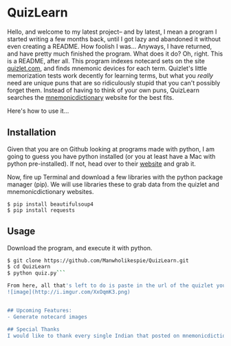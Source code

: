 # QuizLearn
Hello, and welcome to my latest project– and by latest, I mean a program I started writing a few months back, until I got lazy and abandoned it without even creating a README. How foolish I was... Anyways, I have returned, and have pretty much finished the program. What does it do? Oh, right. This is a README, after all. This program indexes notecard sets on the site [quizlet.com](https://quizlet.com), and finds mnemonic devices for each term. Quizlet's little memorization tests work decently for learning terms, but what you *really* need are unique puns that are so ridiculously stupid that you can't possibly forget them. Instead of having to think of your own puns, QuizLearn searches the [mnemonicdictionary](http://www.mnemonicdictionary.com) website for the best fits.

Here's how to use it...

## Installation
Given that you are on Github looking at programs made with python, I am going to guess you have python installed (or you at least have a Mac with python pre-installed). If not, head over to their [website](https://www.python.org) and grab it.

Now, fire up Terminal and download a few libraries with the python package manager (pip). We will use libraries these to grab data from the quizlet and mnemonicdictionary websites.

`$ pip install beautifulsoup4`  
`$ pip install requests`

## Usage
Download the program, and execute it with python.

```bash
$ git clone https://github.com/Manwholikespie/QuizLearn.git  
$ cd QuizLearn
$ python quiz.py```

From here, all that's left to do is paste in the url of the quizlet you want to index and hit Enter.
![image](http://i.imgur.com/XxOqmK3.png)


## Upcoming Features:
- Generate notecard images

## Special Thanks
I would like to thank every single Indian that posted on mnemonicdictionary in Hindu. Having my program spit out random Unicode gibberish beacuse it can't transform Hindu into native python strings is really great.